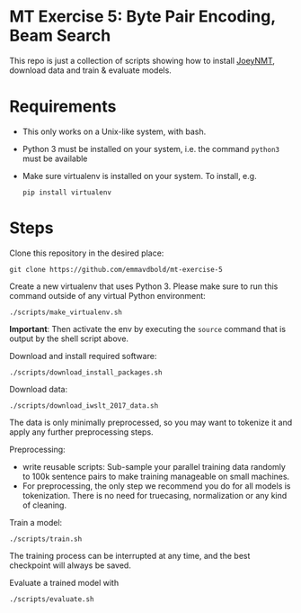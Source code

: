 # MT Exercise 5: Byte Pair Encoding, Beam Search

This repo is just a collection of scripts showing how to install [JoeyNMT](https://github.com/joeynmt/joeynmt), download
data and train & evaluate models.

# Requirements

- This only works on a Unix-like system, with bash.
- Python 3 must be installed on your system, i.e. the command `python3` must be available
- Make sure virtualenv is installed on your system. To install, e.g.

    `pip install virtualenv`

# Steps

Clone this repository in the desired place:

    git clone https://github.com/emmavdbold/mt-exercise-5

Create a new virtualenv that uses Python 3. Please make sure to run this command outside of any virtual Python environment:

    ./scripts/make_virtualenv.sh

**Important**: Then activate the env by executing the `source` command that is output by the shell script above.

Download and install required software:

    ./scripts/download_install_packages.sh

Download data:

    ./scripts/download_iwslt_2017_data.sh

The data is only minimally preprocessed, so you may want to tokenize it and apply any further preprocessing steps.

Preprocessing:
- write reusable scripts: Sub-sample your parallel training data randomly to 
100k sentence pairs to make training manageable on small machines.
- For preprocessing, the only step we recommend you do for all models is tokenization.
There is no need for truecasing, normalization or any kind of cleaning.



Train a model:

    ./scripts/train.sh

The training process can be interrupted at any time, and the best checkpoint will always be saved.

Evaluate a trained model with

    ./scripts/evaluate.sh
